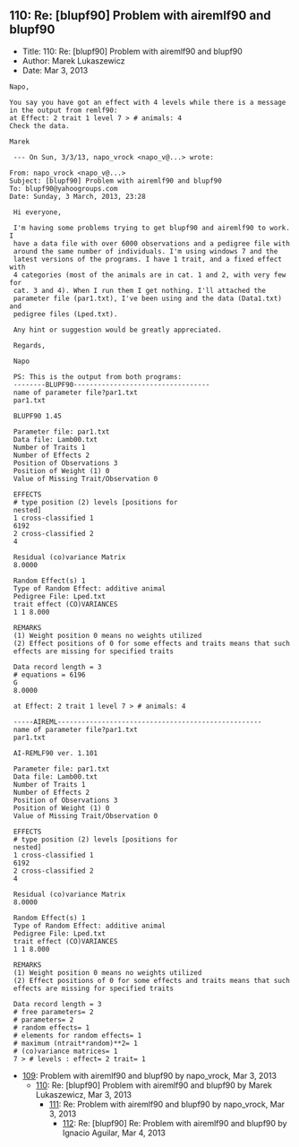 ## 110: Re: [blupf90] Problem with airemlf90 and blupf90

- Title: 110: Re: [blupf90] Problem with airemlf90 and blupf90
- Author: Marek Lukaszewicz
- Date: Mar 3, 2013
```
Napo,

You say you have got an effect with 4 levels while there is a message in the output from remlf90:
at Effect: 2 trait 1 level 7 > # animals: 4
Check the data.

Marek

 --- On Sun, 3/3/13, napo_vrock <napo_v@...> wrote:

From: napo_vrock <napo_v@...>
Subject: [blupf90] Problem with airemlf90 and blupf90
To: blupf90@yahoogroups.com
Date: Sunday, 3 March, 2013, 23:28

 Hi everyone,

 I'm having some problems trying to get blupf90 and airemlf90 to work. I
 have a data file with over 6000 observations and a pedigree file with
 around the same number of individuals. I'm using windows 7 and the
 latest versions of the programs. I have 1 trait, and a fixed effect with
 4 categories (most of the animals are in cat. 1 and 2, with very few for
 cat. 3 and 4). When I run them I get nothing. I'll attached the
 parameter file (par1.txt), I've been using and the data (Data1.txt) and
 pedigree files (Lped.txt).

 Any hint or suggestion would be greatly appreciated.

 Regards,

 Napo

 PS: This is the output from both programs:
 --------BLUPF90----------------------------------
 name of parameter file?par1.txt
 par1.txt

 BLUPF90 1.45

 Parameter file: par1.txt
 Data file: Lamb00.txt
 Number of Traits 1
 Number of Effects 2
 Position of Observations 3
 Position of Weight (1) 0
 Value of Missing Trait/Observation 0

 EFFECTS
 # type position (2) levels [positions for
 nested]
 1 cross-classified 1
 6192
 2 cross-classified 2
 4

 Residual (co)variance Matrix
 8.0000

 Random Effect(s) 1
 Type of Random Effect: additive animal
 Pedigree File: Lped.txt
 trait effect (CO)VARIANCES
 1 1 8.000

 REMARKS
 (1) Weight position 0 means no weights utilized
 (2) Effect positions of 0 for some effects and traits means that such
 effects are missing for specified traits

 Data record length = 3
 # equations = 6196
 G
 8.0000

 at Effect: 2 trait 1 level 7 > # animals: 4

 -----AIREML---------------------------------------------------
 name of parameter file?par1.txt
 par1.txt

 AI-REMLF90 ver. 1.101

 Parameter file: par1.txt
 Data file: Lamb00.txt
 Number of Traits 1
 Number of Effects 2
 Position of Observations 3
 Position of Weight (1) 0
 Value of Missing Trait/Observation 0

 EFFECTS
 # type position (2) levels [positions for
 nested]
 1 cross-classified 1
 6192
 2 cross-classified 2
 4

 Residual (co)variance Matrix
 8.0000

 Random Effect(s) 1
 Type of Random Effect: additive animal
 Pedigree File: Lped.txt
 trait effect (CO)VARIANCES
 1 1 8.000

 REMARKS
 (1) Weight position 0 means no weights utilized
 (2) Effect positions of 0 for some effects and traits means that such
 effects are missing for specified traits

 Data record length = 3
 # free parameters= 2
 # parameters= 2
 # random effects= 1
 # elements for random effects= 1
 # maximum (ntrait*random)**2= 1
 # (co)variance matrices= 1
 7 > # levels : effect= 2 trait= 1
```

- [109](0109.md): Problem with airemlf90 and blupf90 by napo_vrock, Mar 3, 2013
    - [110](0110.md): Re: [blupf90] Problem with airemlf90 and blupf90 by Marek Lukaszewicz, Mar 3, 2013
        - [111](0111.md): Re: Problem with airemlf90 and blupf90 by napo_vrock, Mar 3, 2013
            - [112](0112.md): Re: [blupf90] Re: Problem with airemlf90 and blupf90 by Ignacio Aguilar, Mar 4, 2013
